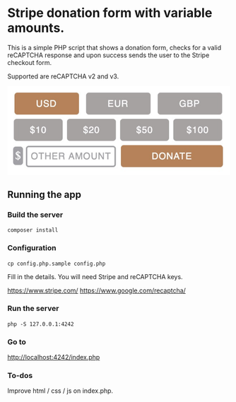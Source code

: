 # Stripe donation form with variable amounts.

This is a simple PHP script that shows a donation form, checks for a valid reCAPTCHA response and upon success sends the user to the Stripe checkout form.

Supported are reCAPTCHA v2 and v3. 

![Alt text](screenshot.jpg?raw=true "Screenshot")

## Running the app

### Build the server

```
composer install
```

### Configuration

```
cp config.php.sample config.php
```

Fill in the details. You will need Stripe and reCAPTCHA keys.

https://www.stripe.com/
https://www.google.com/recaptcha/

### Run the server

```
php -S 127.0.0.1:4242
```

### Go to 

[http://localhost:4242/index.php](http://localhost:4242/index.php)

### To-dos

Improve html / css / js on index.php. 

